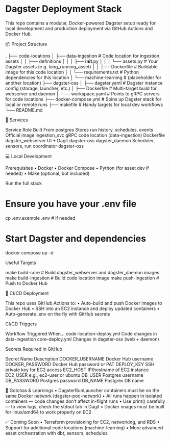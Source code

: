 # Dagster Deployment Stack

This repo contains a modular, Docker-powered Dagster setup ready for local development and production deployment via GitHub Actions and Docker Hub.

📦 Project Structure

.
├── code-locations
│   ├── data-ingestion              # Code location for ingestion assets
│   │   ├── definitions
│   │   │   ├── __init__.py
│   │   │   └── assets.py           # Your Dagster assets (e.g. long_running_asset)
│   │   ├── Dockerfile              # Buildable image for this code location
│   │   └── requirements.txt        # Python dependencies for this location
│   └── machine-learning            # (placeholder for another location)
├── dagster-oss
│   ├── dagster.yaml                # Dagster instance config (storage, launcher, etc.)
│   ├── Dockerfile                  # Multi-target build for webserver and daemon
│   └── workspace.yaml              # Points to gRPC servers for code locations
├── docker-compose.yml             # Spins up Dagster stack for local or remote runs
├── makefile                        # Handy targets for local dev workflows
└── README.md

🐳 Services

Service	Role	Built From
postgres	Stores run history, schedules, events	Official image
ingestion_svc	gRPC code location (data-ingestion)	Dockerfile
dagster_webserver	UI + Dagit	dagster-oss
dagster_daemon	Scheduler, sensors, run coordinator	dagster-oss

💻 Local Development

Prerequisites
	•	Docker
	•	Docker Compose
	•	Python (for asset dev if needed)
	•	Make (optional, but included)

Run the full stack

# Ensure you have your .env file
cp .env.example .env  # if needed

# Start Dagster and dependencies
docker compose up -d

Useful Targets

make build-core         # Build dagster_webserver and dagster_daemon images
make build-ingestion    # Build code location image
make push-ingestion     # Push to Docker Hub

🚀 CI/CD Deployment

This repo uses GitHub Actions to:
	•	Auto-build and push Docker images to Docker Hub
	•	SSH into an EC2 instance and deploy updated containers
	•	Auto-generate .env on the fly with GitHub secrets

CI/CD Triggers

Workflow	Triggered When…
code-location-deploy.yml	Code changes in data-ingestion
core-deploy.yml	Changes in dagster-oss (web + daemon)

Secrets Required in GitHub

Secret Name	Description
DOCKER_USERNAME	Docker Hub username
DOCKER_PASSWORD	Docker Hub password or PAT
DEPLOY_KEY	SSH private key for EC2 access
EC2_HOST	IP/hostname of EC2 instance
EC2_USER	e.g., ec2-user or ubuntu
DB_USER	Postgres username
DB_PASSWORD	Postgres password
DB_NAME	Postgres DB name

🧠 Gotchas & Learnings
	•	DagsterRunLauncher containers must be on the same Docker network (dagster-poc-network)
	•	All runs happen in isolated containers — code changes don’t affect in-flight runs
	•	Use print() carefully — to view logs, check the stdout tab in Dagit
	•	Docker images must be built for linux/amd64 to work properly on EC2

✅ Coming Soon
	•	Terraform provisioning for EC2, networking, and RDS
	•	Support for additional code locations (machine-learning)
	•	More advanced asset orchestration with dbt, sensors, schedules
